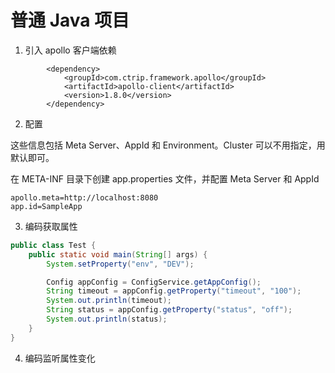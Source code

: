 

# 普通 Java 项目

1. 引入 apollo 客户端依赖
```
        <dependency>
            <groupId>com.ctrip.framework.apollo</groupId>
            <artifactId>apollo-client</artifactId>
            <version>1.8.0</version>
        </dependency>
```

2. 配置 


这些信息包括 Meta Server、AppId 和 Environment。Cluster 可以不用指定，用默认即可。

在 META-INF 目录下创建 app.properties 文件，并配置 Meta Server 和 AppId

```
apollo.meta=http://localhost:8080
app.id=SampleApp
```
3. 编码获取属性

```java
public class Test {
    public static void main(String[] args) {
        System.setProperty("env", "DEV");

        Config appConfig = ConfigService.getAppConfig();
        String timeout = appConfig.getProperty("timeout", "100");
        System.out.println(timeout);
        String status = appConfig.getProperty("status", "off");
        System.out.println(status);
    }
}
```

4. 编码监听属性变化



